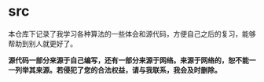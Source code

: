 # src
本仓库下记录了我学习各种算法的一些体会和源代码，方便自己之后的复习，能够帮助到别人就更好了。

**源代码一部分来源于自己编写，还有一部分来源于网络。来源于网络的，恕不能一一列举其来源。若侵犯了您的合法权益，请与我联系，我会及时删除。**
